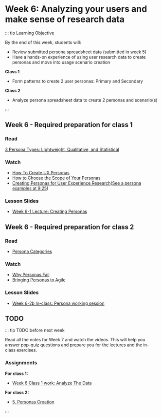 # Week 6: Analyzing your users and make sense of research data

::: tip Learning Objective

By the end of this week, students will:

- Review submitted persona spreadsheet data (submitted in week 5)
- Have a hands-on experience of using user research data to create personas and move into usage scenario creation

**Class 1** 
- Form patterns to create 2 user personas: Primary and Secondary

**Class 2** 
- Analyze persona spreadsheet data to create 2 personas and scenario(s) 

:::

## Week 6 - Required preparation for class 1

### Read
[3 Persona Types: Lightweight, Qualitative, and Statistical](https://www.nngroup.com/articles/persona-types/)


### Watch

- [How To Create UX Personas](https://youtu.be/B23iWg0koi8)
- [How to Choose the Scope of Your Personas](https://youtu.be/XVaiNayTi8U)
- [Creating Personas for User Experience Research](https://youtu.be/u44pBnAn7cM)([See a persona examples at 9:25](https://youtu.be/u44pBnAn7cM?t=565))

### Lesson Slides

- [Week 6-1 Lecture: Creating Personas](https://drive.google.com/drive/folders/1kCPUsO4_f6Hz47THcBzFBiMlCJIzpvG7)


## Week 6 - Required preparation for class 2

### Read

- [Persona Categories](https://wiki.fluidproject.org/display/fluid/Persona+Categories)

### Watch
- [Why Personas Fail](https://youtu.be/fal4Wylyt3M)
- [Bringing Personas to Agile](https://youtu.be/3ZLDQSFf5j8)


### Lesson Slides

- [Week 6-2b In-class: Persona working session](https://drive.google.com/drive/folders/1kCPUsO4_f6Hz47THcBzFBiMlCJIzpvG7)


## TODO

::: tip TODO before next week

Read all the notes for Week 7 and watch the videos. This will help you answer pop-quiz questions and prepare you for the lectures and the in-class exercises.

### Assignments

**For class 1:** 
- [Week 6 Class 1 work: Analyze The Data](../../assignments/work-week6-1.md)

**For class 2:** 
- [5. Personas Creation](../../assignments/assg5.md)

:::